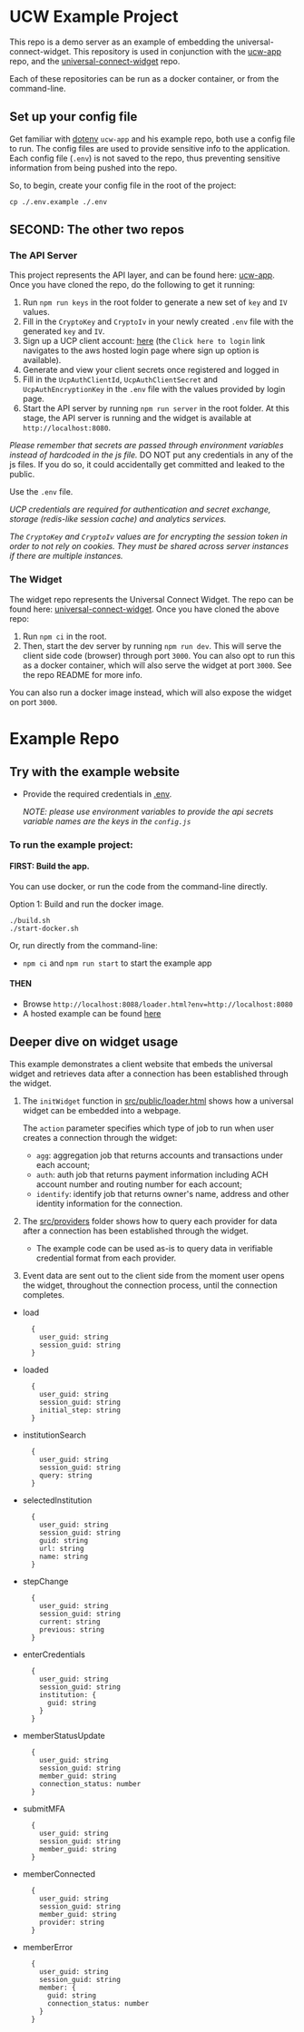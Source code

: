 # UCW Example Project

This repo is a demo server as an example of embedding the universal-connect-widget. This repository is used in 
conjunction with the [ucw-app](https://github.com/Universal-Connect-Project/ucw-app) repo, and the 
[universal-connect-widget](https://github.com/Universal-Connect-Project/universal-connect-widget) repo.

Each of these repositories can be run as a docker container, or from the command-line.

## Set up your config file
Get familiar with [dotenv](https://www.npmjs.com/package/dotenv)
`ucw-app` and his example repo, both use a config file to run. The config files are used to provide sensitive info to 
the application. Each config file (`.env`) is not saved to the repo, thus preventing sensitive information from being
pushed into the repo.

So, to begin, create your config file in the root of the project:

```
cp ./.env.example ./.env
```

## SECOND: The other two repos

### The API Server
This project represents the API layer, and can be found here: [ucw-app](https://github.com/Universal-Connect-Project/ucw-app). Once you have cloned the repo, do the following to get it running:
1. Run `npm run keys` in the root folder to generate a new set of `key` and `IV` values.
2. Fill in the `CryptoKey` and `CryptoIv` in your newly created `.env` file with the generated `key` and `IV`.
3. Sign up a UCP client account: [here](https://login.universalconnectproject.org/) (the `Click here to login` link navigates to the aws hosted login page where sign up option is available).
4. Generate and view your client secrets once registered and logged in
5. Fill in the `UcpAuthClientId`, `UcpAuthClientSecret` and `UcpAuthEncryptionKey` in the `.env` file with the values provided by login page.
6. Start the API server by running `npm run server` in the root folder. At this stage, the API server is running and the widget is available at `http://localhost:8080`.

*Please remember that secrets are passed through environment variables instead of hardcoded in the js file.*
DO NOT put any credentials in any of the js files. If you do so, it could accidentally get committed and leaked to the public.

Use the `.env` file.

*UCP credentials are required for authentication and secret exchange, storage (redis-like session cache) and analytics services.*

*The `CryptoKey` and `CryptoIv` values are for encrypting the session token in order to not rely on cookies. They must be shared across server instances if there are multiple instances.*

### The Widget
The widget repo represents the Universal Connect Widget. The repo can be found here: [universal-connect-widget](https://github.com/Universal-Connect-Project/universal-connect-widget). 
Once you have cloned the above repo:
1. Run `npm ci` in the root.
2. Then, start the dev server by running `npm run dev`. This will serve the client side code (browser) through port `3000`. 
You can also opt to run this as a docker container, which will also serve the widget at port `3000`. See the repo README for more info.

You can also run a docker image instead, which will also expose the widget on port `3000`.

# Example Repo
## Try with the example website
- Provide the required credentials in [.env](.env).

  *NOTE: please use environment variables to provide the api secrets variable names are the keys in the `config.js`*

### To run the example project:

#### FIRST: Build the app. 

You can use docker, or run the code from the command-line directly.

Option 1: Build and run the docker image.

```
./build.sh
./start-docker.sh
```

Or, run directly from the command-line:

- `npm ci` and `npm run start` to start the example app

#### THEN
- Browse `http://localhost:8088/loader.html?env=http://localhost:8080`
- A hosted example can be found [here](https://demo.universalconnectproject.org/loader.html?env=https://widget.universalconnectproject.org)

## Deeper dive on widget usage

This example demonstrates a client website that embeds the universal widget and retrieves data after a connection has been established through the widget.
1. The `initWidget` function in [src/public/loader.html](src/public/loader.html) shows how a universal widget can be embedded into a webpage.

   The `action` parameter specifies which type of job to run when user creates a connection through the widget:
    - `agg`: aggregation job that returns accounts and transactions under each account;
    - `auth`: auth job that returns payment information including ACH account number and routing number for each account;
    - `identify`: identify job that returns owner's name, address and other identity information for the connection.
2. The [src/providers](src/providers) folder shows how to query each provider for data after a connection has been established through the widget.
    * The example code can be used as-is to query data in verifiable credential format from each provider.
3. Event data are sent out to the client side from the moment user opens the widget, throughout the connection process, until the connection completes.
- load
  ```
    {
      user_guid: string
      session_guid: string
    }
  ```
- loaded
  ```
    {
      user_guid: string
      session_guid: string
      initial_step: string
    }
  ```
- institutionSearch
  ```
    {
      user_guid: string
      session_guid: string
      query: string
    }
  ```
- selectedInstitution
  ```
    {
      user_guid: string
      session_guid: string
      guid: string
      url: string
      name: string
    }
  ```
- stepChange
  ```
    {
      user_guid: string
      session_guid: string
      current: string
      previous: string
    }
  ```
- enterCredentials
  ```
    {
      user_guid: string
      session_guid: string
      institution: {
        guid: string
      }
    }
  ```
- memberStatusUpdate
  ```
    {
      user_guid: string
      session_guid: string
      member_guid: string
      connection_status: number
    }
  ```
- submitMFA
  ```
    {
      user_guid: string
      session_guid: string
      member_guid: string
    }
  ```
- memberConnected
  ```
    {
      user_guid: string
      session_guid: string
      member_guid: string
      provider: string
    }
  ```
- memberError
  ```
    {
      user_guid: string
      session_guid: string
      member: {
        guid: string
        connection_status: number
      }
    }
  ```
